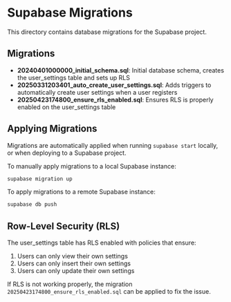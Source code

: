 # Supabase Migrations

This directory contains database migrations for the Supabase project.

## Migrations

- **20240401000000_initial_schema.sql**: Initial database schema, creates the user_settings table and sets up RLS
- **20250331203401_auto_create_user_settings.sql**: Adds triggers to automatically create user settings when a user registers
- **20250423174800_ensure_rls_enabled.sql**: Ensures RLS is properly enabled on the user_settings table

## Applying Migrations

Migrations are automatically applied when running `supabase start` locally, or when deploying to a Supabase project.

To manually apply migrations to a local Supabase instance:

```bash
supabase migration up
```

To apply migrations to a remote Supabase instance:

```bash
supabase db push
```

## Row-Level Security (RLS)

The user_settings table has RLS enabled with policies that ensure:
1. Users can only view their own settings
2. Users can only insert their own settings
3. Users can only update their own settings

If RLS is not working properly, the migration `20250423174800_ensure_rls_enabled.sql` can be applied to fix the issue.

